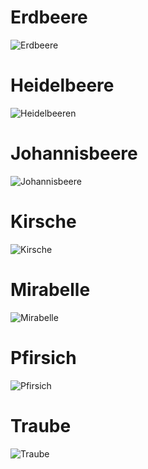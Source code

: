 # Erdbeere 
![Erdbeere](https://github.com/ArthurFleck35x/Web-Engineering-1/assets/152798623/da488b96-4052-4cbb-aef2-c8cd9f9657e1)
<br />
# Heidelbeere
![Heidelbeeren](https://github.com/ArthurFleck35x/Web-Engineering-1/assets/152798623/927bbe93-3bfe-44ff-bf57-8379a383e20a)
<br />
# Johannisbeere
![Johannisbeere](https://github.com/ArthurFleck35x/Web-Engineering-1/assets/152798623/561b7d75-7ae1-42a9-bf57-559ba881adff)
<br />
# Kirsche 
![Kirsche](https://github.com/ArthurFleck35x/Web-Engineering-1/assets/152798623/aed83adf-848e-4ff1-a633-072d421b88ab)
<br />
# Mirabelle 
![Mirabelle](https://github.com/ArthurFleck35x/Web-Engineering-1/assets/152798623/1a216853-c4d1-4859-bb1c-0a75f95dbd1e)
<br />
# Pfirsich 
![Pfirsich](https://github.com/ArthurFleck35x/Web-Engineering-1/assets/152798623/0c09a8e4-c85b-4847-8170-a6d14cfd3195)
<br />
# Traube
![Traube](https://github.com/ArthurFleck35x/Web-Engineering-1/assets/152798623/4b080d3d-a258-4ec1-ad10-66998e6a35b9)
<br />
